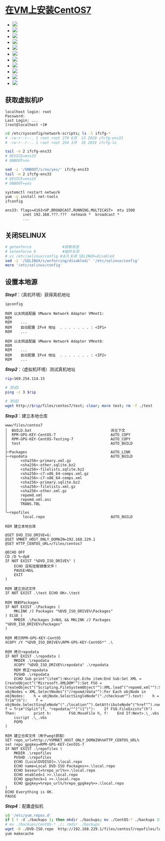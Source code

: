 <link rel="stylesheet" href="https://zhmhbest.gitee.io/hellomathematics/style/index.css">
<script src="https://zhmhbest.gitee.io/hellomathematics/style/index.js"></script>

# [在VM上安装CentOS7](../index.html)

- ![](./images/vm_disk.png)
- ![](./images/adapter.png)
- ![](./images/vm_adapter.png)
- ![](./images/centos7_install.png)
- ![](./images/centos7_kdump.png)
- ![](./images/centos7_net1.png)
- ![](./images/centos7_net2.png)
- ![](./images/centos7_disk1.png)
- ![](./images/centos7_disk2.png)
- ![](./images/centos7_disk3.png)
- ![](./images/vm_ssh.png)

## 获取虚拟机IP

```
localhost login: root
Password:
Last Login: ...
[root@localhost ~]#
```

```bash
cd /etc/sysconfig/network-scripts; ls -l ifcfg-*
# -rw-r--r--. 1 root root 279 6月  13 2020 ifcfg-ens33
# -rw-r--r--. 1 root root 254 3月  29 2019 ifcfg-lo

tail -n 2 ifcfg-ens33
# DEVICE=ens33
# ONBOOT=no

sed -i '/ONBOOT/s/no/yes/' ifcfg-ens33
tail -n 2 ifcfg-ens33
# DEVICE=ens33
# ONBOOT=yes

systemctl restart network
yum -y install net-tools
ifconfig
```

```
ens33: flags=4163<UP,BROADCAST,RUNNING,MULTICAST>  mtu 1500
        inet 192.168.???.???  netmask *  broadcast *
        ...
```

## 关闭SELINUX

```bash
# getenforce              #获取状态
# setenforce 0            #临时关闭
# vi /etc/selinux/config #永久关闭 SELINUX=disabled
sed -i '/SELINUX/s/enforcing/disabled/' '/etc/selinux/config'
more '/etc/selinux/config'
```

## 设置本地源

***Step1***：（真机环境）获得真机地址

```batch
ipconfig

REM 以太网适配器 VMware Network Adapter VMnet1:
REM 
REM    ...
REM    自动配置 IPv4 地址  . . . . . . . : <IP1>
REM    ...

REM 以太网适配器 VMware Network Adapter VMnet8:
REM 
REM    ...
REM    自动配置 IPv4 地址  . . . . . . . : <IP2>
REM    ...
```

***Step2***：（虚拟机环境）测试真机地址

```bash
rip=169.254.114.15

# 测试1
ping -c 3 $rip

# 测试2
wget http://$rip/files/centos7/test; clear; more test; rm -f ./test
```

***Step3***：建立本地仓库

```
www/files/centos7
│  BUILD.bat                                    详见下文
│  RPM-GPG-KEY-CentOS-7                         AUTO_COPY
│  RPM-GPG-KEY-CentOS-Testing-7                 AUTO_COPY
│  test                                         AUTO_BUILD
│
├─Packages                                      AUTO_LINK
├─repodata                                      AUTO_BUILD
│      <sha256>-primary.xml.gz
│      <sha256>-other.sqlite.bz2
│      <sha256>-filelists.sqlite.bz2
│      <sha256>-c7-x86_64-comps.xml.gz
│      <sha256>-c7-x86_64-comps.xml
│      <sha256>-primary.sqlite.bz2
│      <sha256>-filelists.xml.gz
│      <sha256>-other.xml.gz
│      repomd.xml
│      repomd.xml.asc
│      TRANS.TBL
│
└─repofiles
        local.repo                              AUTO_BUILD
```

```batch
REM 建立本地仓库

@SET DVD_ISO_DRIVE=G:
@SET VMNET_HOST_ONLY_DOMAIN=192.168.229.1
@SET HTTP_CENTOS_URL=/files/centos7

@ECHO OFF
CD /D %~dp0
IF NOT EXIST "%DVD_ISO_DRIVE%" (
    ECHO 没有挂载镜像文件！
    PAUSE>NUL
    EXIT
)

REM 建立测试文件
IF NOT EXIST .\test ECHO OK>.\test

REM 映射Packages
IF NOT EXIST .\Packages (
    MKLINK /J Packages "%DVD_ISO_DRIVE%\Packages"
) ELSE (
    RMDIR .\Packages 2>NUL && MKLINK /J Packages "%DVD_ISO_DRIVE%\Packages"
)

REM 拷贝RPM-GPG-KEY-CentOS
XCOPY /Y "%DVD_ISO_DRIVE%\RPM-GPG-KEY-CentOS*" .\

REM 拷贝repodata
IF NOT EXIST .\repodata (
    MKDIR .\repodata
    XCOPY "%DVD_ISO_DRIVE%\repodata" .\repodata
    REM 修正repodata
    PUSHD .\repodata
    ECHO Sub print^(item^):Wscript.Echo item:End Sub:Set XML = CreateObject^("Microsoft.XMLDOM"^):Set FSO = CreateObject^("Scripting.FileSystemObject"^):XML.load^("repomd.xml"^):Set objNodes = XML.SelectNodes^("/repomd/data"^):For Each objNode in objNodes:    h = objNode.SelectSingleNode^("./checksum"^).text:    h = Trim^(h^):    f = objNode.SelectSingleNode^("./location"^).GetAttributeNode^("href"^).nodevalue:    f = Trim^(Split^(f, "repodata/"^)^(1^)^):    If FSO.FileExists^(h^) Then:        print h:        FSO.MoveFile h, f:    End If:Next>.\_.vbs
    cscript .\_.vbs
    POPD
)

REM 建立仓库文件（用于wegt获取）
SET repo_url=http://%VMNET_HOST_ONLY_DOMAIN%%HTTP_CENTOS_URL%
set repo_gpgkey=RPM-GPG-KEY-CentOS-7
IF NOT EXIST .\repofiles (
    MKDIR .\repofiles
    PUSHD .\repofiles
    ECHO [LocalDVDISO]>.\local.repo
    ECHO name=Local DVD-ISO Packages>>.\local.repo
    ECHO baseurl=%repo_url%>>.\local.repo
    ECHO enabled=1 >>.\local.repo
    ECHO gpgcheck=1 >>.\local.repo
    ECHO gpgkey=%repo_url%/%repo_gpgkey%>>.\local.repo
)
ECHO Everything is OK.
PAUSE
```

***Step4***：配置虚拟机

```bash
cd '/etc/yum.repos.d'
if [ ! -d ./backups ]; then mkdir ./backups; mv ./CentOS-* ./backups 2>/dev/null || echo Nothing will be moved.; fi
# mv ./backups/CentOS-* ./; rmdir ./backups
wget -O ./DVD-ISO.repo  http://192.168.229.1/files/centos7/repofiles/local.repo
yum makecache
```
